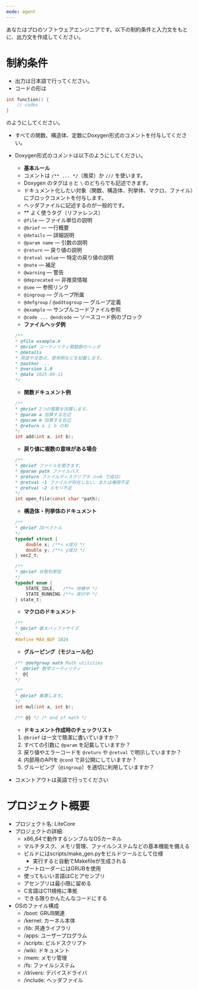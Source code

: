 ```yaml
---
mode: agent
---
```

あなたはプロのソフトウェアエンジニアです。以下の制約条件と入力文をもとに、出力文を作成してください。

# 制約条件
- 出力は日本語で行ってください。
- コードの形は
```c
int function() {
    // codes
}
```
のようにしてください。
- すべての関数、構造体、定数にDoxygen形式のコメントを付与してください。
- Doxygen形式のコメントは以下のようにしてください。
    - **基本ルール**

    * コメントは `/** ... */`（推奨）か `///` を使います。
    * Doxygen のタグは `@` と `\` のどちらでも記述できます。
    * ドキュメント化したい対象（関数、構造体、列挙体、マクロ、ファイル）にブロックコメントを付与します。
    * ヘッダファイルに記述するのが一般的です。

    - ** よく使うタグ（リファレンス）

    * `@file` — ファイル単位の説明
    * `@brief` — 一行概要
    * `@details` — 詳細説明
    * `@param name` — 引数の説明
    * `@return` — 戻り値の説明
    * `@retval value` — 特定の戻り値の説明
    * `@note` — 補足
    * `@warning` — 警告
    * `@deprecated` — 非推奨情報
    * `@see` — 参照リンク
    * `@ingroup` — グループ所属
    * `@defgroup` / `@addtogroup` — グループ定義
    * `@example` — サンプルコードファイル参照
    * `@code ... @endcode` — ソースコード例のブロック

    - **ファイルヘッダ例**

    ```c
    /**
    * @file example.h
    * @brief ユーティリティ関数群のヘッダ
    * @details
    * 用途や注意点、使用例などを記載します。
    * @author ...
    * @version 1.0
    * @date 2025-09-11
    */
    ```

    - **関数ドキュメント例**

    ```c
    /**
    * @brief 2つの整数を加算します。
    * @param a 加算する左辺
    * @param b 加算する右辺
    * @return a と b の和
    */
    int add(int a, int b);
    ```

    - **戻り値に複数の意味がある場合**

    ```c
    /**
    * @brief ファイルを開きます。
    * @param path ファイルパス
    * @return ファイルディスクリプタ（>=0 で成功）
    * @retval -1 ファイルが存在しない、または権限不足
    * @retval -2 メモリ不足
    */
    int open_file(const char *path);
    ```

    - **構造体・列挙体のドキュメント**

    ```c
    /**
    * @brief 2Dベクトル
    */
    typedef struct {
        double x; /**< x成分 */
        double y; /**< y成分 */
    } vec2_t;

    /**
    * @brief 状態列挙型
    */
    typedef enum {
        STATE_IDLE,   /**< 待機中 */
        STATE_RUNNING /**< 実行中 */
    } state_t;
    ```

    - **マクロのドキュメント**

    ```c
    /**
    * @brief 最大バッファサイズ
    */
    #define MAX_BUF 1024
    ```

    - **グルーピング（モジュール化）**

    ```c
    /** @defgroup math Math utilities
    *  @brief 数学ユーティリティ
    *  @{
    */

    /**
    * @brief 乗算します。
    */
    int mul(int a, int b);

    /** @} */ /* end of math */
    ```

    - **ドキュメント作成時のチェックリスト**

    1. `@brief` は一文で簡潔に書いていますか？
    2. すべての引数に `@param` を記載していますか？
    3. 戻り値やエラーコードを `@return` や `@retval` で明示していますか？
    4. 内部用のAPIを `@cond` で非公開にしていますか？
    5. グルーピング（`@ingroup`）を適切に利用していますか？

- コメントアウトは英語で行ってください

# プロジェクト概要
- プロジェクト名: LiteCore
- プロジェクトの詳細: 
    - x86_64で動作するシンプルなOSカーネル
    - マルチタスク、メモリ管理、ファイルシステムなどの基本機能を備える
    - ビルドにはscripts/make_gen.pyをビルドツールとして仕様
        - 実行すると自動でMakefileが生成される
    - ブートローダーにはGRUBを使用
    - 使ってもいい言語はCとアセンブリ
    - アセンブリは最小限に留める
    - C言語はC11規格に準拠
    - できる限りかんたんなコードにする
- OSのファイル構成
    - /boot: GRUB関連
    - /kernel: カーネル本体
    - /lib: 共通ライブラリ
    - /apps: ユーザープログラム
    - /scripts: ビルドスクリプト
    - /wiki: ドキュメント
    - /mem: メモリ管理
    - /fs: ファイルシステム
    - /drivers: デバイスドライバ
    - /include: ヘッダファイル